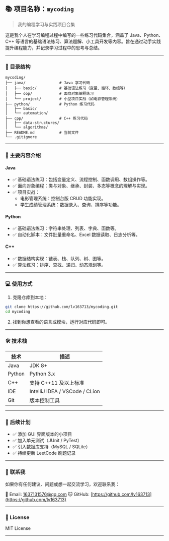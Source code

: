 ## 📚 项目名称：`mycoding`

> 我的编程学习与实践项目合集

这是我个人在学习编程过程中编写的一些练习代码集合，涵盖了 Java、Python、C++ 等语言的基础语法练习、算法题解、小工具开发等内容。旨在通过动手实践提升编程能力，并记录学习过程中的思考与总结。

---

### 📁 目录结构

```
mycoding/
├── java/               # Java 学习代码
│   ├── basic/          # 基础语法练习（变量、循环、数组等）
│   ├── oop/            # 面向对象编程练习
│   └── project/        # 小型项目实战（如电影管理系统）
├── python/             # Python 练习代码
│   ├── basic/
│   └── automation/
├── cpp/                # C++ 练习代码
│   ├── data-structures/
│   └── algorithms/
├── README.md           # 当前文件
└── .gitignore
```

---

### 🧠 主要内容介绍

#### Java
- ✅ 基础语法练习：包括变量定义、流程控制、函数调用、数组操作等。
- ✅ 面向对象编程：类与对象、继承、封装、多态等概念的理解与实现。
- ✅ 项目实战：
  - 电影管理系统：控制台版 CRUD 功能实现。
  - 学生成绩管理系统：数据录入、查询、排序等功能。

#### Python
- ✅ 基础语法练习：字符串处理、列表、字典、函数等。
- ✅ 自动化脚本：文件批量重命名、Excel 数据读取、日志分析等。

#### C++
- ✅ 数据结构实现：链表、栈、队列、树、图等。
- ✅ 算法练习：排序、查找、递归、动态规划等。

---

### 💻 使用方式

1. 克隆仓库到本地：

```bash
git clone https://github.com/lv163713/mycoding.git
cd mycoding
```

2. 找到你想查看的语言或模块，运行对应代码即可。

---

### 🛠 技术栈

| 技术 | 描述 |
|------|------|
| Java | JDK 8+ |
| Python | Python 3.x |
| C++ | 支持 C++11 及以上标准 |
| IDE | IntelliJ IDEA / VSCode / CLion |
| Git | 版本控制工具 |

---

### 📌 后续计划

- ✅ 添加 GUI 界面版本的小项目
- ✅ 加入单元测试（JUnit / PyTest）
- ✅ 引入数据库支持（MySQL / SQLite）
- ✅ 持续更新 LeetCode 刷题记录

---

### 🙌 联系我

如果你有任何建议、问题或想一起交流学习，欢迎联系我：

📧 Email: 1637131576@qq.com 
🐱 GitHub: [https://github.com/lv163713](https://github.com/lv163713)

---

### 📝 License

MIT License

---
